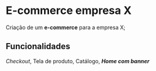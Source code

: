 # E-commerce empresa X

Criação de um __e-commerce__ para a empresa X;

## Funcionalidades

*Checkout*, Tela de produto, Catálogo, _**Home com banner**_